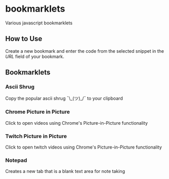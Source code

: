 # bookmarklets
Various javascript bookmarklets


## How to Use
Create a new bookmark and enter the code from the selected snippet in the *URL* field of your bookmark.


## Bookmarklets

### Ascii Shrug
Copy the popular ascii shrug ¯\\\_(ツ)_/¯ to your clipboard

### Chrome Picture in Picture
Click to open videos using Chrome's Picture-in-Picture functionality

### Twitch Picture in Picture
Click to open twitch videos using Chrome's Picture-in-Picture functionality 

### Notepad
Creates a new tab that is a blank text area for note taking
